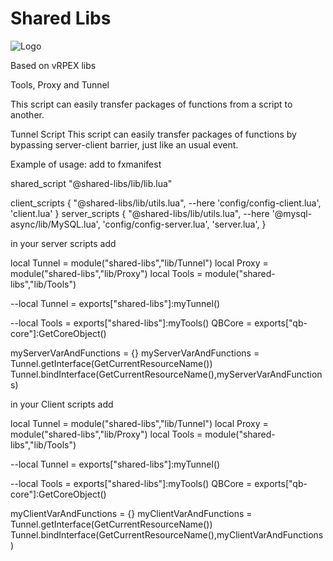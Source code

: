 
# Shared Libs

![Logo](https://img.icons8.com/color/512/fivem.png)

Based on vRPEX libs

Tools, Proxy and Tunnel

This script can easily transfer packages of functions from a script to another.

Tunnel Script This script can easily transfer packages of functions by bypassing server-client barrier, just like an usual event.

Example of usage: add to fxmanifest

shared_script "@shared-libs/lib/lib.lua"

client_scripts { "@shared-libs/lib/utils.lua", --here 'config/config-client.lua', 'client.lua' } server_scripts { "@shared-libs/lib/utils.lua", --here '@mysql-async/lib/MySQL.lua', 'config/config-server.lua', 'server.lua', }

in your server scripts add

local Tunnel = module("shared-libs","lib/Tunnel") local Proxy = module("shared-libs","lib/Proxy") local Tools = module("shared-libs","lib/Tools")

--local Tunnel = exports["shared-libs"]:myTunnel()

--local Tools = exports["shared-libs"]:myTools() QBCore = exports["qb-core"]:GetCoreObject()

myServerVarAndFunctions = {} myServerVarAndFunctions = Tunnel.getInterface(GetCurrentResourceName()) Tunnel.bindInterface(GetCurrentResourceName(),myServerVarAndFunctions)

in your Client scripts add

local Tunnel = module("shared-libs","lib/Tunnel") local Proxy = module("shared-libs","lib/Proxy") local Tools = module("shared-libs","lib/Tools")

--local Tunnel = exports["shared-libs"]:myTunnel()

--local Tools = exports["shared-libs"]:myTools() QBCore = exports["qb-core"]:GetCoreObject()

myClientVarAndFunctions = {} myClientVarAndFunctions = Tunnel.getInterface(GetCurrentResourceName()) Tunnel.bindInterface(GetCurrentResourceName(),myClientVarAndFunctions)

